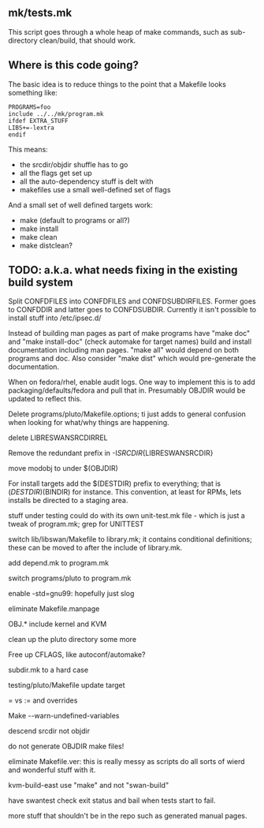 mk/tests.mk
-----------

This script goes through a whole heap of make commands, such as
sub-directory clean/build, that should work.

Where is this code going?
-------------------------

The basic idea is to reduce things to the point that a Makefile looks
something like:

    PROGRAMS=foo
    include ../../mk/program.mk
    ifdef EXTRA_STUFF
    LIBS+=-lextra
    endif

This means:

- the srcdir/objdir shuffle has to go
- all the flags get set up
- all the auto-dependency stuff is delt with
- makefiles use a small well-defined set of flags

And a small set of well defined targets work:

- make (default to programs or all?)
- make install
- make clean
- make distclean?

TODO: a.k.a. what needs fixing in the existing build system
-----------------------------------------------------------

Split CONFDFILES into CONFDFILES and CONFDSUBDIRFILES.  Former goes to
CONFDDIR and latter goes to CONFDSUBDIR.  Currently it isn't possible
to install stuff into /etc/ipsec.d/

Instead of building man pages as part of make programs have "make doc"
and "make install-doc" (check automake for target names) build and
install documentation including man pages.  "make all" would depend on
both programs and doc.  Also consider "make dist" which would
pre-generate the documentation.

When on fedora/rhel, enable audit logs.  One way to implement this is
to add packaging/defaults/fedora and pull that in.  Presumably OBJDIR
would be updated to reflect this.

Delete programs/pluto/Makefile.options; ti just adds to general
confusion when looking for what/why things are happening.

delete LIBRESWANSRCDIRREL

Remove the redundant prefix in -I${SRCDIR}${LIBRESWANSRCDIR}

move modobj to under $(OBJDIR)

For install targets add the $(DESTDIR) prefix to everything; that is
$(DESTDIR)$(BINDIR) for instance.  This convention, at least for RPMs,
lets installs be directed to a staging area.

stuff under testing could do with its own unit-test.mk file - which is
just a tweak of program.mk; grep for UNITTEST

switch lib/libswan/Makefile to library.mk; it contains conditional
definitions; these can be moved to after the include of library.mk.

add depend.mk to program.mk

switch programs/pluto to program.mk

enable -std=gnu99: hopefully just slog

eliminate Makefile.manpage

OBJ.* include kernel and KVM

clean up the pluto directory some more

Free up CFLAGS, like autoconf/automake?

subdir.mk to a hard case

testing/pluto/Makefile update target

= vs := and overrides

Make --warn-undefined-variables

descend srcdir not objdir

do not generate OBJDIR make files!

eliminate Makefile.ver: this is really messy as scripts do all sorts
of wierd and wonderful stuff with it.

kvm-build-east use "make" and not "swan-build"

have swantest check exit status and bail when tests start to fail.

more stuff that shouldn't be in the repo such as generated manual pages.
